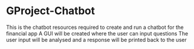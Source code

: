 # GProject-Chatbot
This is the chatbot resources required to create and run a chatbot for the financial app
A GUI will be created where the user can input questions 
The user input will be analysed and a response will be printed back to the user
